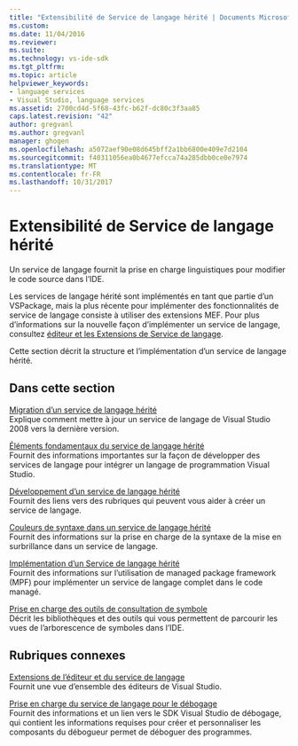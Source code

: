 ```yaml
---
title: "Extensibilité de Service de langage hérité | Documents Microsoft"
ms.custom: 
ms.date: 11/04/2016
ms.reviewer: 
ms.suite: 
ms.technology: vs-ide-sdk
ms.tgt_pltfrm: 
ms.topic: article
helpviewer_keywords:
- language services
- Visual Studio, language services
ms.assetid: 2700cd4d-5f68-43fc-b62f-dc80c3f3aa85
caps.latest.revision: "42"
author: gregvanl
ms.author: gregvanl
manager: ghogen
ms.openlocfilehash: a5072aef90e08d645bff2a1bb6800e409e7d2104
ms.sourcegitcommit: f40311056ea0b4677efcca74a285dbb0ce0e7974
ms.translationtype: MT
ms.contentlocale: fr-FR
ms.lasthandoff: 10/31/2017
---
```

# <a name="legacy-language-service-extensibility"></a>Extensibilité de Service de langage hérité
Un service de langage fournit la prise en charge linguistiques pour modifier le code source dans l’IDE.  
  
 Les services de langage hérité sont implémentés en tant que partie d’un VSPackage, mais la plus récente pour implémenter des fonctionnalités de service de langage consiste à utiliser des extensions MEF. Pour plus d’informations sur la nouvelle façon d’implémenter un service de langage, consultez [éditeur et les Extensions de Service de langage](../../extensibility/editor-and-language-service-extensions.md).  
  
 Cette section décrit la structure et l’implémentation d’un service de langage hérité.  
  
## <a name="in-this-section"></a>Dans cette section  
 [Migration d’un service de langage hérité](../../extensibility/internals/migrating-a-legacy-language-service.md)  
 Explique comment mettre à jour un service de langage de Visual Studio 2008 vers la dernière version.  
  
 [Éléments fondamentaux du service de langage hérité](../../extensibility/internals/legacy-language-service-essentials.md)  
 Fournit des informations importantes sur la façon de développer des services de langage pour intégrer un langage de programmation Visual Studio.  
  
 [Développement d’un service de langage hérité](../../extensibility/internals/developing-a-legacy-language-service.md)  
 Fournit des liens vers des rubriques qui peuvent vous aider à créer un service de langage.  
  
 [Couleurs de syntaxe dans un service de langage hérité](../../extensibility/internals/syntax-coloring-in-a-legacy-language-service.md)  
 Fournit des informations sur la prise en charge de la syntaxe de la mise en surbrillance dans un service de langage.  
  
 [Implémentation d’un Service de langage hérité](../../extensibility/internals/implementing-a-legacy-language-service1.md)  
 Fournit des informations sur l’utilisation de managed package framework (MPF) pour implémenter un service de langage complet dans le code managé.  
  
 [Prise en charge des outils de consultation de symbole](../../extensibility/internals/supporting-symbol-browsing-tools.md)  
 Décrit les bibliothèques et des outils qui vous permettent de parcourir les vues de l’arborescence de symboles dans l’IDE.  
  
## <a name="related-sections"></a>Rubriques connexes  
 [Extensions de l’éditeur et du service de langage](../../extensibility/editor-and-language-service-extensions.md)  
 Fournit une vue d’ensemble des éditeurs de Visual Studio.  
  
 [Prise en charge du service de langage pour le débogage](../../extensibility/internals/language-service-support-for-debugging.md)  
 Fournit des informations et un lien vers le SDK Visual Studio de débogage, qui contient les informations requises pour créer et personnaliser les composants du débogueur permet de déboguer des programmes.